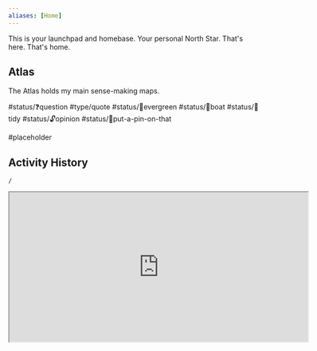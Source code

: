 ```yaml
---
aliases: [Home]
---
```


This is your launchpad and homebase. Your personal North Star. That's here. That's home. 

## Atlas 
The Atlas holds my main sense-making maps.


#status/❓question 
#type/quote
#status/🌲evergreen
#status/🍃boat
#status/🧹tidy
#status/🔓opinion
#status/📌put-a-pin-on-that

#placeholder

## Activity History
```ActivityHistory
/
```





<center><iframe width="600" height="300" src="https://indify.co/widgets/live/progressBar/IwlznUtcijO2hSugs33V"></iframe></center>
